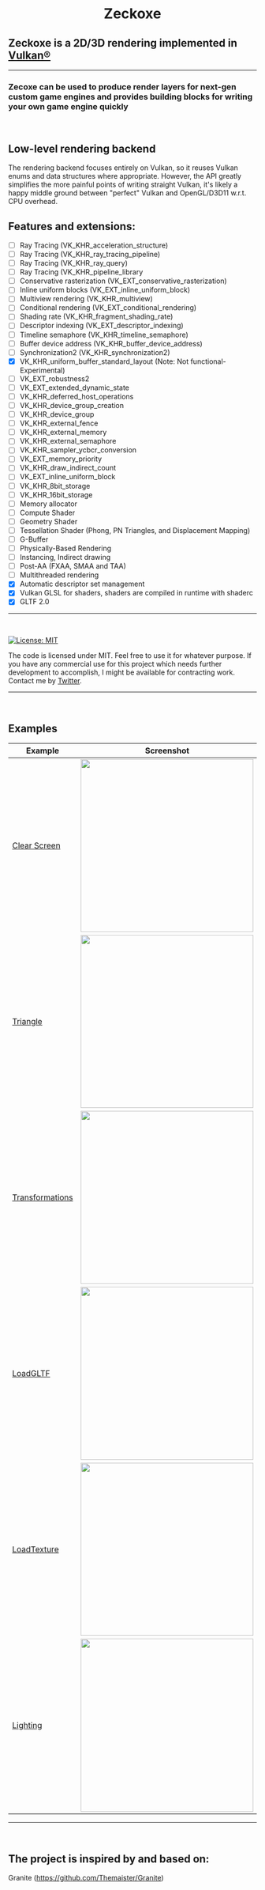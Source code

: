 
<h1 align="center">
   Zeckoxe
  
  ##               Zeckoxe is a 2D/3D rendering implemented in [Vulkan®](https://www.khronos.org/vulkan/)
  
</h1>

<hr>



### Zecoxe can be used to produce render layers for next-gen custom game engines and provides building blocks for writing your own game engine quickly

<br>

## Low-level rendering backend

The rendering backend focuses entirely on Vulkan, so it reuses Vulkan enums and data structures where appropriate. However, the API greatly simplifies the more painful points of writing straight Vulkan, it's likely a happy middle ground between "perfect" Vulkan and OpenGL/D3D11 w.r.t. CPU overhead.
<br>


## Features and extensions:

- [ ] Ray Tracing (VK_KHR_acceleration_structure)
- [ ] Ray Tracing (VK_KHR_ray_tracing_pipeline)
- [ ] Ray Tracing (VK_KHR_ray_query)
- [ ] Ray Tracing (VK_KHR_pipeline_library
- [ ] Conservative rasterization (VK_EXT_conservative_rasterization)
- [ ] Inline uniform blocks (VK_EXT_inline_uniform_block)
- [ ] Multiview rendering (VK_KHR_multiview)
- [ ] Conditional rendering (VK_EXT_conditional_rendering)
- [ ] Shading rate (VK_KHR_fragment_shading_rate) 
- [ ] Descriptor indexing (VK_EXT_descriptor_indexing) 
- [ ] Timeline semaphore (VK_KHR_timeline_semaphore) 
- [ ] Buffer device address (VK_KHR_buffer_device_address) 
- [ ] Synchronization2 (VK_KHR_synchronization2)
- [x] VK_KHR_uniform_buffer_standard_layout  (Note: Not functional-Experimental)
- [ ] VK_EXT_robustness2 
- [ ] VK_EXT_extended_dynamic_state 
- [ ] VK_KHR_deferred_host_operations
- [ ] VK_KHR_device_group_creation 
- [ ] VK_KHR_device_group 
- [ ] VK_KHR_external_fence 
- [ ] VK_KHR_external_memory 
- [ ] VK_KHR_external_semaphore 
- [ ] VK_KHR_sampler_ycbcr_conversion 
- [ ] VK_EXT_memory_priority 
- [ ] VK_KHR_draw_indirect_count
- [ ] VK_EXT_inline_uniform_block 
- [ ] VK_KHR_8bit_storage 
- [ ] VK_KHR_16bit_storage 
- [ ] Memory allocator
- [ ] Compute Shader
- [ ] Geometry Shader
- [ ] Tessellation Shader (Phong, PN Triangles, and Displacement Mapping)
- [ ] G-Buffer
- [ ] Physically-Based Rendering
- [ ] Instancing, Indirect drawing
- [ ] Post-AA (FXAA, SMAA and TAA)
- [ ] Multithreaded rendering
- [x] Automatic descriptor set management
- [x] Vulkan GLSL for shaders, shaders are compiled in runtime with shaderc
- [x] GLTF 2.0

<hr>
<br>

[![License: MIT](https://img.shields.io/badge/License-MIT-yellow.svg)](https://github.com/Zeckoxe/Zeckoxe/blob/master/LICENSE)

The code is licensed under MIT. Feel free to use it for whatever purpose.
If you have any commercial use for this project which needs further development to accomplish, I might be available for contracting work. Contact me by [Twitter](https://twitter.com/FaberSan_Z).

<hr>
<br>


## Examples

| Example   | Screenshot  | Description          |
|---------------|-------------|----------------------|
| [Clear Screen](https://github.com/FaberSanZ/Zeckoxe-Engine/blob/master/Src/Samples/Samples/ClearScreen.cs) | <img src="https://github.com/Zeckoxe/Zeckoxe-Engine/blob/master/Screenshots/ClearScreen.PNG" width=350> | This example shows how to configure the device and clear the color. |
| [Triangle](https://github.com/FaberSanZ/Zeckoxe-Engine/blob/master/Src/Samples/Samples/Triangle.cs) |  <img src="https://github.com/Zeckoxe/Zeckoxe-Engine/blob/master/Screenshots/Triangle.PNG" width=350> | This example shows how to render simple triangle.  |
| [Transformations](https://github.com/FaberSanZ/Zeckoxe-Engine/blob/master/Src/Samples/Samples/Transformations.cs) |  <img src="https://github.com/Zeckoxe/Zeckoxe-Engine/blob/master/Screenshots/Transformations.PNG" width=350> | We will transform the world space for each object (the two cubes) using transformation matrices.  |
| [LoadGLTF](https://github.com/FaberSanZ/Zeckoxe-Engine/blob/master/Src/Samples/Samples/LoadGLTF.cs) |  <img src="https://github.com/Zeckoxe/Zeckoxe-Engine/blob/master/Screenshots/LoadGLTF.PNG" width=350> | Load GLTF 3D Model.  |
| [LoadTexture](https://github.com/FaberSanZ/Zeckoxe-Engine/blob/master/Src/Samples/Samples/LoadTexture.cs) |  <img src="https://github.com/Zeckoxe/Zeckoxe-Engine/blob/master/Screenshots/LoadTexture.PNG" width=350> | Loads a 2D texture from disk (including all mip levels).  |
| [Lighting](https://github.com/FaberSanZ/Zeckoxe-Engine/blob/master/Src/Samples/Samples/Lighting.cs) |  <img src="https://github.com/Zeckoxe/Zeckoxe-Engine/blob/master/Screenshots/Lighting.PNG" width=350> | Basic Lighting.  |


<hr>
<br>


## The project is inspired by and based on:
Granite (<https://github.com/Themaister/Granite>)





